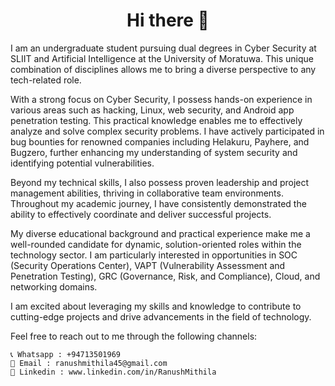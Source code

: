 <h1 align="center">
 Hi there 👋
 </h1>

I am an undergraduate student pursuing dual degrees in Cyber Security at SLIIT and Artificial Intelligence at the University of Moratuwa. This unique combination of disciplines allows me to bring a diverse perspective to any tech-related role.

With a strong focus on Cyber Security, I possess hands-on experience in various areas such as hacking, Linux, web security, and Android app penetration testing. This practical knowledge enables me to effectively analyze and solve complex security problems. I have actively participated in bug bounties for renowned companies including Helakuru, Payhere, and Bugzero, further enhancing my understanding of system security and identifying potential vulnerabilities.

Beyond my technical skills, I also possess proven leadership and project management abilities, thriving in collaborative team environments. Throughout my academic journey, I have consistently demonstrated the ability to effectively coordinate and deliver successful projects.

My diverse educational background and practical experience make me a well-rounded candidate for dynamic, solution-oriented roles within the technology sector. I am particularly interested in opportunities in SOC (Security Operations Center), VAPT (Vulnerability Assessment and Penetration Testing), GRC (Governance, Risk, and Compliance), Cloud, and networking domains.

I am excited about leveraging my skills and knowledge to contribute to cutting-edge projects and drive advancements in the field of technology.

Feel free to reach out to me through the following channels:

    📞 Whatsapp : +94713501969
    📧 Email : ranushmithila45@gmail.com
    💼 Linkedin : www.linkedin.com/in/RanushMithila
<!--
**RanushMithila/RanushMithila** is a ✨ _special_ ✨ repository because its `README.md` (this file) appears on your GitHub profile.

Here are some ideas to get you started:

- 🔭 I’m currently working on ...

- 👯 I’m looking to collaborate on ...
- 🤔 I’m looking for help with ...
- 💬 Ask me about ...
- 📫 How to reach me: ...
- 😄 Pronouns: ...
- ⚡ Fun fact: ...
-->
